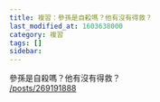 ```yaml
---
title: 複習：參孫是自殺嗎？他有沒有得救？
last_modified_at: 1603638000
category: 複習
tags: []
sidebar: 
---
```


<p>參孫是自殺嗎？他有沒有得救？<br/>
<a href="/posts/269191888" target="_blank">/posts/269191888</a></p>
<p> </p>
